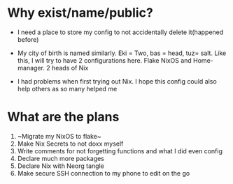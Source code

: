 # Why exist/name/public?
- I need a place to store my config to not accidentally delete it(happened before)

- My city of birth is named similarly. Eki = Two, bas = head, tuz= salt. Like this, I will try to have 2 configurations here. Flake NixOS and Home-manager. 2 heads of Nix

- I had problems when first trying out Nix. I hope this config could also help others as so many helped me

# What are the plans
1. ~Migrate my NixOS to flake~
2. Make Nix Secrets to not doxx myself
3. Write comments for not forgetting functions and what I did even config
4. Declare much more packages
5. Declare Nix with Neorg tangle
6. Make secure SSH connection to my phone to edit on the go
